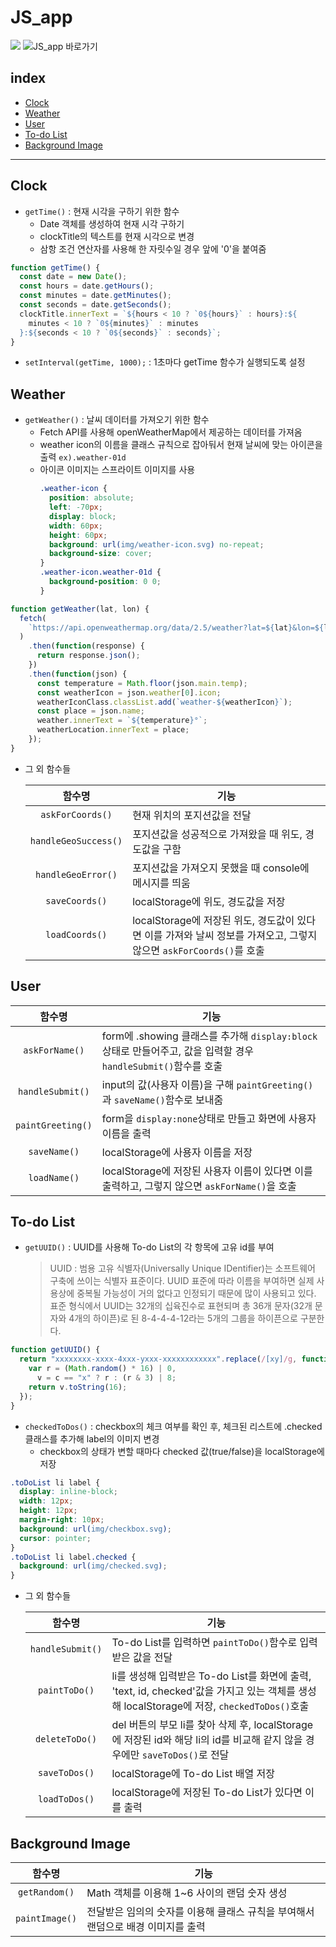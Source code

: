 # JS_app
![](https://user-images.githubusercontent.com/60219368/73137741-e3dad000-409e-11ea-9485-0a40203a60af.gif)
![JS_app 바로가기](https://ofkande.github.io/JS_app/)
## index

- [Clock](#clock)
- [Weather](#weather)
- [User](#user)
- [To-do List](#to-do-list)
- [Background Image](#background-image)

---

## Clock

- `getTime()` : 현재 시각을 구하기 위한 함수
  - Date 객체를 생성하여 현재 시각 구하기
  - clockTitle의 텍스트를 현재 시각으로 변경
  - 삼항 조건 연산자를 사용해 한 자릿수일 경우 앞에 '0'을 붙여줌

```javascript
function getTime() {
  const date = new Date();
  const hours = date.getHours();
  const minutes = date.getMinutes();
  const seconds = date.getSeconds();
  clockTitle.innerText = `${hours < 10 ? `0${hours}` : hours}:${
    minutes < 10 ? `0${minutes}` : minutes
  }:${seconds < 10 ? `0${seconds}` : seconds}`;
}
```

- `setInterval(getTime, 1000);` : 1초마다 getTime 함수가 실행되도록 설정

## Weather

- `getWeather()` : 날씨 데이터를 가져오기 위한 함수
  - Fetch API를 사용해 openWeatherMap에서 제공하는 데이터를 가져옴
  - weather icon의 이름을 클래스 규칙으로 잡아둬서 현재 날씨에 맞는 아이콘을 출력 `ex).weather-01d`
  - 아이콘 이미지는 스프라이트 이미지를 사용
    ```css
    .weather-icon {
      position: absolute;
      left: -70px;
      display: block;
      width: 60px;
      height: 60px;
      background: url(img/weather-icon.svg) no-repeat;
      background-size: cover;
    }
    .weather-icon.weather-01d {
      background-position: 0 0;
    }
    ```

```javascript
function getWeather(lat, lon) {
  fetch(
    `https://api.openweathermap.org/data/2.5/weather?lat=${lat}&lon=${lon}&appid=${API_KEY}&units=metric`
  )
    .then(function(response) {
      return response.json();
    })
    .then(function(json) {
      const temperature = Math.floor(json.main.temp);
      const weatherIcon = json.weather[0].icon;
      weatherIconClass.classList.add(`weather-${weatherIcon}`);
      const place = json.name;
      weather.innerText = `${temperature}°`;
      weatherLocation.innerText = place;
    });
}
```

- 그 외 함수들

  |        함수명        | 기능                                                                                                                |
  | :------------------: | ------------------------------------------------------------------------------------------------------------------- |
  |   `askForCoords()`   | 현재 위치의 포지션값을 전달                                                                                         |
  | `handleGeoSuccess()` | 포지션값을 성공적으로 가져왔을 때 위도, 경도값을 구함                                                               |
  |  `handleGeoError()`  | 포지션값을 가져오지 못했을 때 console에 메시지를 띄움                                                               |
  |    `saveCoords()`    | localStorage에 위도, 경도값을 저장                                                                                  |
  |    `loadCoords()`    | localStorage에 저장된 위도, 경도값이 있다면 이를 가져와 날씨 정보를 가져오고, 그렇지 않으면 `askForCoords()`를 호출 |

## User

|      함수명       | 기능                                                                                                            |
| :---------------: | --------------------------------------------------------------------------------------------------------------- |
|  `askForName()`   | form에 .showing 클래스를 추가해 `display:block` 상태로 만들어주고, 값을 입력할 경우 `handleSubmit()`함수를 호출 |
| `handleSubmit()`  | input의 값(사용자 이름)을 구해 `paintGreeting()`과 `saveName()`함수로 보내줌                                    |
| `paintGreeting()` | form을 `display:none`상태로 만들고 화면에 사용자 이름을 출력                                                    |
|   `saveName()`    | localStorage에 사용자 이름을 저장                                                                               |
|   `loadName()`    | localStorage에 저장된 사용자 이름이 있다면 이를 출력하고, 그렇지 않으면 `askForName()`을 호출                   |

## To-do List

- `getUUID()` : UUID를 사용해 To-do List의 각 항목에 고유 id를 부여
  > UUID : 범용 고유 식별자(Universally Unique IDentifier)는 소프트웨어 구축에 쓰이는 식별자 표준이다. UUID 표준에 따라 이름을 부여하면 실제 사용상에 중복될 가능성이 거의 없다고 인정되기 때문에 많이 사용되고 있다. 표준 형식에서 UUID는 32개의 십육진수로 표현되며 총 36개 문자(32개 문자와 4개의 하이픈)로 된 8-4-4-4-12라는 5개의 그룹을 하이픈으로 구분한다.

```javascript
function getUUID() {
  return "xxxxxxxx-xxxx-4xxx-yxxx-xxxxxxxxxxxx".replace(/[xy]/g, function(c) {
    var r = (Math.random() * 16) | 0,
      v = c == "x" ? r : (r & 3) | 8;
    return v.toString(16);
  });
}
```

- `checkedToDos()` : checkbox의 체크 여부를 확인 후, 체크된 리스트에 .checked 클래스를 추가해 label의 이미지 변경
  - checkbox의 상태가 변할 때마다 checked 값(true/false)을 localStorage에 저장

```css
.toDoList li label {
  display: inline-block;
  width: 12px;
  height: 12px;
  margin-right: 10px;
  background: url(img/checkbox.svg);
  cursor: pointer;
}
.toDoList li label.checked {
  background: url(img/checked.svg);
}
```

- 그 외 함수들

  |      함수명      | 기능                                                                                                                                       |
  | :--------------: | ------------------------------------------------------------------------------------------------------------------------------------------ |
  | `handleSubmit()` | To-do List를 입력하면 `paintToDo()`함수로 입력받은 값을 전달                                                                               |
  |  `paintToDo()`   | li를 생성해 입력받은 To-do List를 화면에 출력, 'text, id, checked'값을 가지고 있는 객체를 생성해 localStorage에 저장, `checkedToDos()`호출 |
  |  `deleteToDo()`  | del 버튼의 부모 li를 찾아 삭제 후, localStorage에 저장된 id와 해당 li의 id를 비교해 같지 않을 경우에만 `saveToDos()`로 전달                |
  |  `saveToDos()`   | localStorage에 To-do List 배열 저장                                                                                                        |
  |  `loadToDos()`   | localStorage에 저장된 To-do List가 있다면 이를 출력                                                                                        |

## Background Image

|     함수명     | 기능                                                                             |
| :------------: | -------------------------------------------------------------------------------- |
| `getRandom()`  | Math 객체를 이용해 1~6 사이의 랜덤 숫자 생성                                     |
| `paintImage()` | 전달받은 임의의 숫자를 이용해 클래스 규칙을 부여해서 랜덤으로 배경 이미지를 출력 |
